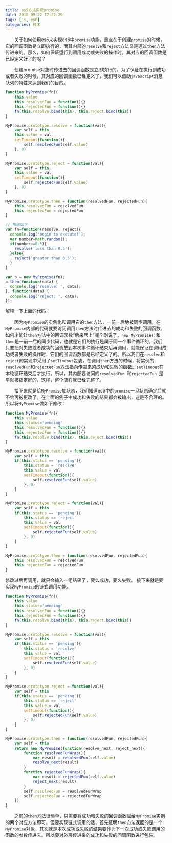 ```yaml
---
title: es5方式实现promise
date: 2018-09-22 17:32:20
tags: [js, es6]
categories: 技术
---
```


&emsp;&emsp;关于如何使用es5来实现es6中`promise`功能，重点在于创建`promise`的时候，它的回调函数是立即执行的，而其内部的`resolve`和`reject`方法又是通过`then`方法传进来的。那么，如何保证运行到调用成功或失败的操作时，其对应的回调函数是已经定义好了的呢？

&emsp;&emsp;创建promise对象时传进去的回调函数是立即执行的。为了保证在执行到成功或者失败的时候，其对应的回调函数已经定义了，我们可以借助`javascript`消息队列的特性来达到我们的目的。

```javascript
function MyPromise(fn){
	this.value
	this.resolvedFun = function(){}
	this.rejectedFun = function(){}
	fn(this.resolve.bind(this), this.reject.bind(this))
}

MyPromise.prototype.resolve = function(val){
	var self = this
	this.value = val
	setTimeout(function(){
		self.resolvedFun(self.value)
	}, 0)
}

MyPromise.prototype.reject = function(val){
	var self = this
	this.value = val
	setTimeout(function(){
		self.rejectedFun(self.value)
	}, 0)
}

MyPromise.prototype.then = function(resolvedFun, rejectedFun){
	this.resolvedFun = resolvedFun
	this.rejectedFun = rejectedFun
}

// 用法如下
var fn=function(resolve, reject){
  console.log('begin to execute!');
  var number=Math.random();
  if(number<=0.5){
    resolve('less than 0.5');
  }else{
    reject('greater than 0.5');
  }
}

var p = new MyPromise(fn);
p.then(function(data) {
  console.log('resolve: ', data);
}, function(data) {
  console.log('reject: ', data);
});

```

解释一下上面的代码：  

&emsp;&emsp;因为`MyPromise`的实例化和调用它的`then`方法，一前一后地被同步调用，在`MyPromise`内部的代码就要访问调用`then`方法时传进去的成功和失败的回调函数。如何才能让`then`方法中的回调函数“后来居上”呢？刚说了，`new MyPromise()`和`then`是一前一后的同步代码，也就是它们的执行是属于同一个事件循环的，我们只要把对失败或者成功的回调放到本次事件循环结束后再调用，就能保证在调用成功或者失败的操作时，它们的回调函数都是已经定义了的。所以我们在`resolve`和`reject`的实现中采用了`setTimeout`包装，在调用`then`方法的时候，将实例的`resolvedFun`和`rejectedFun`方法指向传进来的成功和失败的函数。`setTimeout`在本轮循环结束后才执行，所以，其内部要访问的`resolvedFun `和`rejectedFun `是早就被指定好的，这样，整个流程就已经完整了。

&emsp;&emsp;接下来就是给`MyPromise`加状态，我们知道es6中的`promise`一旦状态确定后就不会再被更改了。在上面的例子中成功和失败的结果都会被输出，这是不合理的。所以将`MyPromise`做如下修改：

```javascript
function MyPromise(fn){
	this.value
	this.status='pending'
	this.resolvedFun = function(){}
	this.rejectedFun = function(){}
	fn(this.resolve.bind(this), this.reject.bind(this))
}

MyPromise.prototype.resolve = function(val){
	var self = this
	if(this.status == 'pending'){
		this.status = 'resolve'
		this.value = val
		setTimeout(function(){
			self.resolvedFun(self.value)
		}, 0)
	}
}

MyPromise.prototype.reject = function(val){
	var self = this
	if(this.status == 'pending'){
		this.status == 'reject'
		this.value = val
		setTimeout(function(){
			self.rejectedFun(self.value)
		}, 0)
	}
}

MyPromise.prototype.then = function(resolvedFun, rejectedFun){
	this.resolvedFun = resolvedFun
	this.rejectedFun = rejectedFun
}
```

修改过后再调用，就只会输入一组结果了，要么成功，要么失败。
接下来就是要实现`MyPromise`的链式调用功能。

```javascript
function MyPromise(fn){
	this.value
	this.status='pending'
	this.resolvedFun = function(){}
	this.rejectedFun = function(){}
	fn(this.resolve.bind(this), this.reject.bind(this))
}

MyPromise.prototype.resolve = function(val){
	var self = this
	if(this.status == 'pending'){
		this.status = 'resolve'
		this.value = val
		setTimeout(function(){
			self.resolvedFun(self.value)
		}, 0)
	}
}

MyPromise.prototype.reject = function(val){
	var self = this
	if(this.status == 'pending'){
		this.status == 'reject'
		this.value = val
		setTimeout(function(){
			self.rejectedFun(self.value)
		}, 0)
	}
}

MyPromise.prototype.then = function(resolvedFun, rejectedFun){
	var self = this
	return new MyPromise(function(resolve_next, reject_next){
		function resolvedFunWrap(){
			var result = resolvedFun(self.value)
			resolve_next(result)
		}
		function rejectedFunWrap(){
			var result = rejectedFun(self.value)
			reject_next(result)
		}
		self.resolvedFun = resolvedFunWrap
		self.rejectedFun = rejectedFunWrap
	})
}

```

&emsp;&emsp;之前的`then`方法很简单，只需要将成功和失败的回调函数赋给`MyPromise`实例的两个对应方法即可。但要实现链式调用的话，首先证明`then`方法返回的是一个`MyPromise`对象，其次就是本次成功或失败的结果要作为下一次成功或失败调用的函数的参数传进去。所以要对外层传进来的成功和失败的回调函数进行包装。
